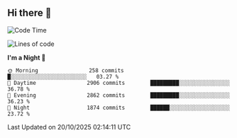 ## Hi there 👋

<!--
**Wangmerlyn/Wangmerlyn** is a ✨ _special_ ✨ repository because its `README.md` (this file) appears on your GitHub profile.

Here are some ideas to get you started:

- 🔭 I’m currently working on ...
- 🌱 I’m currently learning ...
- 👯 I’m looking to collaborate on ...
- 🤔 I’m looking for help with ...
- 💬 Ask me about ...
- 📫 How to reach me: ...
- 😄 Pronouns: ...
- ⚡ Fun fact: ...
-->
<!--START_SECTION:waka-->
![Code Time](http://img.shields.io/badge/Code%20Time-586%20hrs%204%20mins-blue)

![Lines of code](https://img.shields.io/badge/From%20Hello%20World%20I%27ve%20Written-43.4%20million%20lines%20of%20code-blue)

**I'm a Night 🦉** 

```text
🌞 Morning                258 commits         █░░░░░░░░░░░░░░░░░░░░░░░░   03.27 % 
🌆 Daytime                2906 commits        █████████░░░░░░░░░░░░░░░░   36.78 % 
🌃 Evening                2862 commits        █████████░░░░░░░░░░░░░░░░   36.23 % 
🌙 Night                  1874 commits        ██████░░░░░░░░░░░░░░░░░░░   23.72 % 
```



 Last Updated on 20/10/2025 02:14:11 UTC
<!--END_SECTION:waka-->
